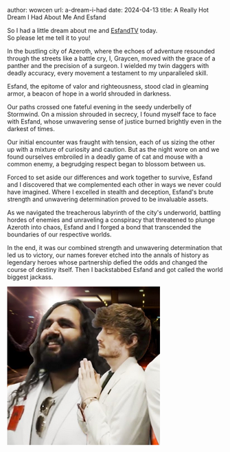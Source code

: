author: wowcen
url: a-dream-i-had
date: 2024-04-13
title: A Really Hot Dream I Had About Me And Esfand

So I had a little dream about me and [EsfandTV](https://www.twitch.tv/esfandtv) today.<br>
So please let me tell it to you!
 
In the bustling city of Azeroth, where the echoes of adventure resounded through the streets like a battle cry, I, Graycen, moved with the grace of a panther and the precision of a surgeon. I wielded my twin daggers with deadly accuracy, every movement a testament to my unparalleled skill.

Esfand, the epitome of valor and righteousness, stood clad in gleaming armor, a beacon of hope in a world shrouded in darkness.

Our paths crossed one fateful evening in the seedy underbelly of Stormwind. On a mission shrouded in secrecy, I found myself face to face with Esfand, whose unwavering sense of justice burned brightly even in the darkest of times.

Our initial encounter was fraught with tension, each of us sizing the other up with a mixture of curiosity and caution. But as the night wore on and we found ourselves embroiled in a deadly game of cat and mouse with a common enemy, a begrudging respect began to blossom between us.

Forced to set aside our differences and work together to survive, Esfand and I discovered that we complemented each other in ways we never could have imagined. Where I excelled in stealth and deception, Esfand's brute strength and unwavering determination proved to be invaluable assets.

As we navigated the treacherous labyrinth of the city's underworld, battling hordes of enemies and unraveling a conspiracy that threatened to plunge Azeroth into chaos, Esfand and I forged a bond that transcended the boundaries of our respective worlds.

In the end, it was our combined strength and unwavering determination that led us to victory, our names forever etched into the annals of history as legendary heroes whose partnership defied the odds and changed the course of destiny itself. Then I backstabbed Esfand and got called the world biggest jackass.


![Picture of Me and Esfand](/static/media/dream1.png#center) 
